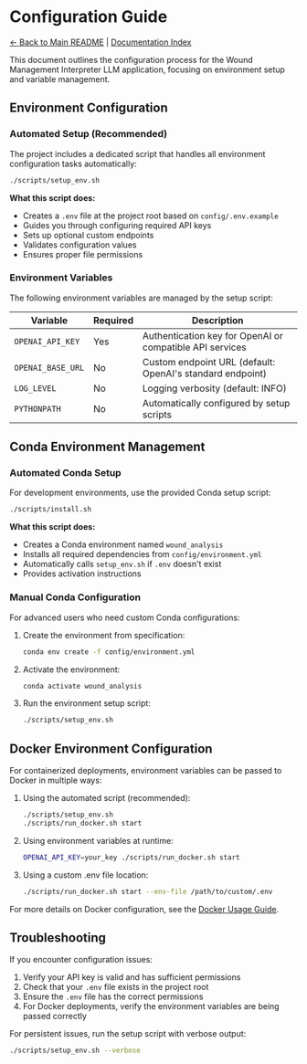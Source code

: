# Configuration Guide

[← Back to Main README](../README.md) | [Documentation Index](index.md)

This document outlines the configuration process for the Wound Management Interpreter LLM application, focusing on environment setup and variable management.

## Environment Configuration

### Automated Setup (Recommended)

The project includes a dedicated script that handles all environment configuration tasks automatically:

```bash
./scripts/setup_env.sh
```

**What this script does:**
- Creates a `.env` file at the project root based on `config/.env.example`
- Guides you through configuring required API keys
- Sets up optional custom endpoints
- Validates configuration values
- Ensures proper file permissions

### Environment Variables

The following environment variables are managed by the setup script:

| Variable | Required | Description |
|----------|----------|-------------|
| `OPENAI_API_KEY` | Yes | Authentication key for OpenAI or compatible API services |
| `OPENAI_BASE_URL` | No | Custom endpoint URL (default: OpenAI's standard endpoint) |
| `LOG_LEVEL` | No | Logging verbosity (default: INFO) |
| `PYTHONPATH` | No | Automatically configured by setup scripts |

## Conda Environment Management

### Automated Conda Setup

For development environments, use the provided Conda setup script:

```bash
./scripts/install.sh
```

**What this script does:**
- Creates a Conda environment named `wound_analysis`
- Installs all required dependencies from `config/environment.yml`
- Automatically calls `setup_env.sh` if `.env` doesn't exist
- Provides activation instructions

### Manual Conda Configuration

For advanced users who need custom Conda configurations:

1. Create the environment from specification:
   ```bash
   conda env create -f config/environment.yml
   ```

2. Activate the environment:
   ```bash
   conda activate wound_analysis
   ```

3. Run the environment setup script:
   ```bash
   ./scripts/setup_env.sh
   ```

## Docker Environment Configuration

For containerized deployments, environment variables can be passed to Docker in multiple ways:

1. Using the automated script (recommended):
   ```bash
   ./scripts/setup_env.sh
   ./scripts/run_docker.sh start
   ```

2. Using environment variables at runtime:
   ```bash
   OPENAI_API_KEY=your_key ./scripts/run_docker.sh start
   ```

3. Using a custom .env file location:
   ```bash
   ./scripts/run_docker.sh start --env-file /path/to/custom/.env
   ```

For more details on Docker configuration, see the [Docker Usage Guide](docker_usage.md).

## Troubleshooting

If you encounter configuration issues:

1. Verify your API key is valid and has sufficient permissions
2. Check that your `.env` file exists in the project root
3. Ensure the `.env` file has the correct permissions
4. For Docker deployments, verify the environment variables are being passed correctly

For persistent issues, run the setup script with verbose output:

```bash
./scripts/setup_env.sh --verbose

```
